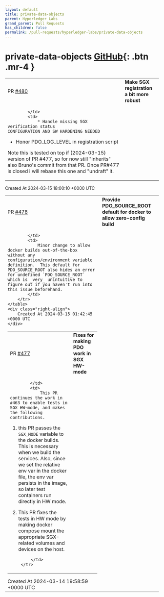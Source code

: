 ```yaml
---
layout: default
title: private-data-objects
parent: Hyperledger Labs
grand_parent: Pull Requests
has_children: false
permalink: /pull-requests/hyperledger-labs/private-data-objects
---
```


# private-data-objects <span class="fs-3 right-align">[GitHub](https://github.com/hyperledger-labs/private-data-objects){: .btn .mr-4 }</span>


<div>
    <table>
        <tr>
            <td>
                PR <a href="https://github.com/hyperledger-labs/private-data-objects/pull/480" class=".btn">#480</a>
            </td>
            <td>
                <b>
                    Make SGX registration a bit more robust
                </b>
            </td>
        </tr>
        <tr>
            <td>
                
            </td>
            <td>
                * Handle missing SGX verification status CONFIGURATION_AND_SW_HARDENING_NEEDED
* Honor PDO_LOG_LEVEL in registration script

Note this is tested on top if (2024-03-15) version of PR #477, so for now still "inherits" also Bruno's commit from that PR.  Once PR#477 is closed i will rebase this one and  "undraft" it.
            </td>
        </tr>
    </table>
    <div class="right-align">
        Created At 2024-03-15 18:00:10 +0000 UTC
    </div>
</div>

<div>
    <table>
        <tr>
            <td>
                PR <a href="https://github.com/hyperledger-labs/private-data-objects/pull/478" class=".btn">#478</a>
            </td>
            <td>
                <b>
                    Provide PDO_SOURCE_ROOT default for docker to allow zero-config build
                </b>
            </td>
        </tr>
        <tr>
            <td>
                
            </td>
            <td>
                Minor change to allow docker builds out-of-the-box without any configuration/environment variable definition.  This default for PDO_SOURCE_ROOT also hides an error for undefined `PDO_SOURCE_ROOT` which is _very_ unintuitive to figure out if you haven't run into this issue beforehand.
            </td>
        </tr>
    </table>
    <div class="right-align">
        Created At 2024-03-15 01:42:45 +0000 UTC
    </div>
</div>

<div>
    <table>
        <tr>
            <td>
                PR <a href="https://github.com/hyperledger-labs/private-data-objects/pull/477" class=".btn">#477</a>
            </td>
            <td>
                <b>
                    Fixes for making PDO work in SGX HW-mode
                </b>
            </td>
        </tr>
        <tr>
            <td>
                
            </td>
            <td>
                This PR continues the work in #463 to enable tests in SGX HW-mode, and makes the following contributions.

1. this PR passes the `SGX_MODE` variable to the docker builds. This is necessary when we build the services. Also, since we set the relative env var in the docker file, the env var persists in the image, so later test containers run directly in HW mode.

2. This PR fixes the tests in HW mode by making docker compose mount the appropriate SGX-related volumes and devices on the host.




            </td>
        </tr>
    </table>
    <div class="right-align">
        Created At 2024-03-14 19:58:59 +0000 UTC
    </div>
</div>

